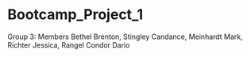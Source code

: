 # Bootcamp_Project_1
Group 3: Members
Bethel Brenton,
Stingley Candance,
Meinhardt Mark,
Richter Jessica,
Rangel Condor Dario
